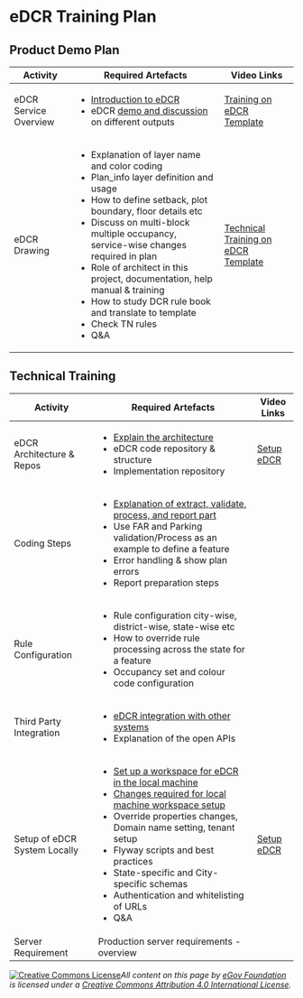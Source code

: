 # eDCR Training Plan

## Product Demo Plan

| Activity              | Required Artefacts                                                                                                                                                                                                                                                                                                                                                                                                                                            | Video Links                                                         |
| --------------------- | ------------------------------------------------------------------------------------------------------------------------------------------------------------------------------------------------------------------------------------------------------------------------------------------------------------------------------------------------------------------------------------------------------------------------------------------------------------- | ------------------------------------------------------------------- |
| eDCR Service Overview | <ul><li><a href="../modules/online-building-plan-approval-system-obpas/obpas-service-configuration/setting-up-edcr-service.md">Introduction to eDCR</a></li><li>eDCR <a href="https://docs.google.com/spreadsheets/d/1dloyJRCYfEBfed-Nowx-d9t2pKnOeuTm6Vdl4OGy-II/edit#gid=484175232">demo and discussion</a> on different outputs</li></ul>                                                                                                                  | [Training on eDCR Template](https://youtu.be/HTiy57lh9kA)           |
| eDCR Drawing          | <ul><li>Explanation of layer name and color coding</li><li>Plan_info layer definition and usage</li><li>How to define setback, plot boundary, floor details etc</li><li>Discuss on multi-block multiple occupancy, service-wise changes required in plan</li><li>Role of architect in this project, documentation, help manual &#x26; training</li><li>How to study DCR rule book and translate to template</li><li>Check TN rules</li><li>Q&#x26;A</li></ul> | [Technical Training on eDCR Template](https://youtu.be/gJ15IKkbIUU) |

## Technical Training

| Activity                     | Required Artefacts                                                                                                                                                                                                                                                                                                                                                                                                                                                                                                                                                                                                     | Video Links                                |
| ---------------------------- | ---------------------------------------------------------------------------------------------------------------------------------------------------------------------------------------------------------------------------------------------------------------------------------------------------------------------------------------------------------------------------------------------------------------------------------------------------------------------------------------------------------------------------------------------------------------------------------------------------------------------- | ------------------------------------------ |
| eDCR Architecture & Repos    | <ul><li><a href="https://github.com/egovernments/eGov-dcr-service">Explain the architecture</a></li><li>eDCR code repository &#x26; structure</li><li>Implementation repository</li></ul>                                                                                                                                                                                                                                                                                                                                                                                                                              | [Setup eDCR](https://youtu.be/9IWMdHANWMw) |
| Coding Steps                 | <ul><li><a href="../modules/online-building-plan-approval-system-obpas/obpas-service-configuration/setting-up-edcr-service.md">Explanation of extract, validate, process, and report part</a></li><li>Use FAR and Parking validation/Process as an example to define a feature</li><li>Error handling &#x26; show plan errors</li><li>Report preparation steps</li></ul>                                                                                                                                                                                                                                               |                                            |
| Rule Configuration           | <ul><li>Rule configuration city-wise, district-wise, state-wise etc</li><li>How to override rule processing across the state for a feature</li><li>Occupancy set and colour code configuration</li></ul>                                                                                                                                                                                                                                                                                                                                                                                                               |                                            |
| Third Party Integration      | <ul><li><a href="../modules/online-building-plan-approval-system-obpas/obpas-service-configuration/edcr-integration.md">eDCR integration with other systems</a></li><li>Explanation of the open APIs</li></ul>                                                                                                                                                                                                                                                                                                                                                                                                         |                                            |
| Setup of eDCR System Locally | <ul><li><a href="../modules/online-building-plan-approval-system-obpas/obpas-service-configuration/setting-up-edcr-service.md">Set up a workspace for eDCR in the local machine</a></li><li><a href="../modules/online-building-plan-approval-system-obpas/obpas-service-configuration/setting-up-edcr-service.md">Changes required for local machine workspace setup</a></li><li>Override properties changes, Domain name setting, tenant setup</li><li>Flyway scripts and best practices</li><li>State-specific and City-specific schemas</li><li>Authentication and whitelisting of URLs</li><li>Q&#x26;A</li></ul> | [Setup eDCR](https://youtu.be/9IWMdHANWMw) |
| Server Requirement           | Production server requirements - overview                                                                                                                                                                                                                                                                                                                                                                                                                                                                                                                                                                              |                                            |

[![Creative Commons License](https://i.creativecommons.org/l/by/4.0/80x15.png)_​_](http://creativecommons.org/licenses/by/4.0/)_All content on this page by_ [_eGov Foundation_](https://egov.org.in/) _is licensed under a_ [_Creative Commons Attribution 4.0 International License_](http://creativecommons.org/licenses/by/4.0/)_._
